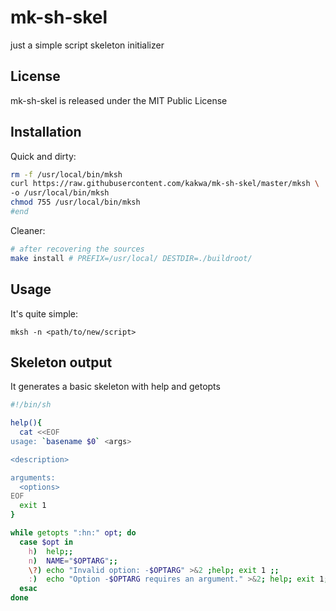 # mk-sh-skel #

just a simple script skeleton initializer

## License ##

mk-sh-skel is released under the MIT Public License

## Installation ##

Quick and dirty:
```bash
rm -f /usr/local/bin/mksh
curl https://raw.githubusercontent.com/kakwa/mk-sh-skel/master/mksh \
-o /usr/local/bin/mksh
chmod 755 /usr/local/bin/mksh
#end
```
Cleaner:
```bash
# after recovering the sources
make install # PREFIX=/usr/local/ DESTDIR=./buildroot/
```

## Usage ##

It's quite simple:

```shell
mksh -n <path/to/new/script>
```

## Skeleton output ##

It generates a basic skeleton with help and getopts

```bash
#!/bin/sh

help(){
  cat <<EOF
usage: `basename $0` <args>

<description>

arguments:
  <options>
EOF
  exit 1
}

while getopts ":hn:" opt; do
  case $opt in
    h)  help;;
    n)  NAME="$OPTARG";;
    \?) echo "Invalid option: -$OPTARG" >&2 ;help; exit 1 ;;
    :)  echo "Option -$OPTARG requires an argument." >&2; help; exit 1;;
  esac
done
```

